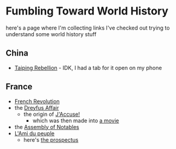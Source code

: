 # Fumbling Toward World History

here's a page where I'm collecting links I've checked out trying to understand some world history stuff

## China

- [Taiping Rebellion](https://en.wikipedia.org/wiki/Taiping_Rebellion) - IDK, I had a tab for it open on my phone

## France

- [French Revolution](https://en.wikipedia.org/wiki/French_Revolution)
- the [Dreyfus Affair](https://en.wikipedia.org/wiki/Dreyfus_affair)
  - the origin of [J'Accuse!](https://en.wikipedia.org/wiki/J%27Accuse%E2%80%A6!)
    - which was then made into [a movie](https://en.m.wikipedia.org/wiki/I_Accuse!)
- the [Assembly of Notables](https://en.wikipedia.org/wiki/Assembly_of_Notables)
- [L'Ami du peuple](https://en.wikipedia.org/wiki/L%27Ami_du_peuple)
  - here's [the prospectus](https://www.marxists.org/history/france/revolution/marat/1789/prospectus.htm)
